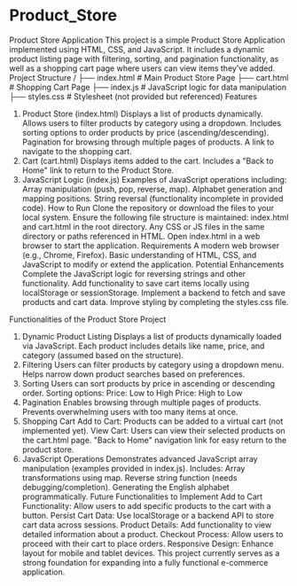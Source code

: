 # Product_Store
Product Store Application
This project is a simple Product Store Application implemented using HTML, CSS, and JavaScript. It includes a dynamic product listing page with filtering, sorting, and pagination functionality, as well as a shopping cart page where users can view items they’ve added.
Project Structure
/
├── index.html          # Main Product Store Page
├── cart.html           # Shopping Cart Page
├── index.js            # JavaScript logic for data manipulation
├── styles.css          # Stylesheet (not provided but referenced)
Features
1. Product Store (index.html)
Displays a list of products dynamically.
Allows users to filter products by category using a dropdown.
Includes sorting options to order products by price (ascending/descending).
Pagination for browsing through multiple pages of products.
A link to navigate to the shopping cart.
2. Cart (cart.html)
Displays items added to the cart.
Includes a "Back to Home" link to return to the Product Store.
3. JavaScript Logic (index.js)
Examples of JavaScript operations including:
Array manipulation (push, pop, reverse, map).
Alphabet generation and mapping positions.
String reversal (functionality incomplete in provided code).
How to Run
Clone the repository or download the files to your local system.
Ensure the following file structure is maintained:
index.html and cart.html in the root directory.
Any CSS or JS files in the same directory or paths referenced in HTML.
Open index.html in a web browser to start the application.
Requirements
A modern web browser (e.g., Chrome, Firefox).
Basic understanding of HTML, CSS, and JavaScript to modify or extend the application.
Potential Enhancements
Complete the JavaScript logic for reversing strings and other functionality.
Add functionality to save cart items locally using localStorage or sessionStorage.
Implement a backend to fetch and save products and cart data.
Improve styling by completing the styles.css file.

Functionalities of the Product Store Project
1. Dynamic Product Listing
Displays a list of products dynamically loaded via JavaScript.
Each product includes details like name, price, and category (assumed based on the structure).
2. Filtering
Users can filter products by category using a dropdown menu.
Helps narrow down product searches based on preferences.
3. Sorting
Users can sort products by price in ascending or descending order.
Sorting options:
Price: Low to High
Price: High to Low
4. Pagination
Enables browsing through multiple pages of products.
Prevents overwhelming users with too many items at once.
5. Shopping Cart
Add to Cart: Products can be added to a virtual cart (not implemented yet).
View Cart: Users can view their selected products on the cart.html page.
"Back to Home" navigation link for easy return to the product store.
6. JavaScript Operations
Demonstrates advanced JavaScript array manipulation (examples provided in index.js).
Includes:
Array transformations using map.
Reverse string function (needs debugging/completion).
Generating the English alphabet programmatically.
Future Functionalities to Implement
Add to Cart Functionality: Allow users to add specific products to the cart with a button.
Persist Cart Data: Use localStorage or a backend API to store cart data across sessions.
Product Details: Add functionality to view detailed information about a product.
Checkout Process: Allow users to proceed with their cart to place orders.
Responsive Design: Enhance layout for mobile and tablet devices.
This project currently serves as a strong foundation for expanding into a fully functional e-commerce application.
